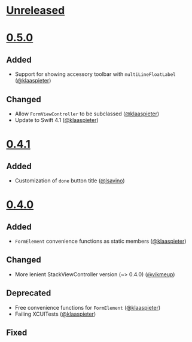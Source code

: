 # [Unreleased]

# [0.5.0]

## Added

- Support for showing accessory toolbar with `multiLineFloatLabel` ([@klaaspieter])

## Changed

- Allow `FormViewController` to be subclassed ([@klaaspieter])
- Update to Swift 4.1 ([@klaaspieter])

# [0.4.1]

## Added

- Customization of `done` button title ([@lsavino])

# [0.4.0]

## Added

- `FormElement` convenience functions as static members ([@klaaspieter])

## Changed

- More lenient StackViewController version (~> 0.4.0) ([@vikmeup])

## Deprecated

- Free convenience functions for `FormElement` ([@klaaspieter])
- Failing XCUITests ([@klaaspieter])

## Fixed

[Unreleased]: https://github.com/seedco/formalist/compare/0.5.0...HEAD
[0.5.0]: https://github.com/seedco/formalist/compare/0.4.1...0.5.0
[0.4.1]: https://github.com/seedco/formalist/compare/0.4.0...0.5.0
[0.4.0]: https://github.com/seedco/formalist/compare/0.3.3...0.4.0

[@klaaspieter]: https://github.com/klaaspieter
[@lsavino]: https://github.com/lsavino
[@vikmeup]: https://github.com/vikmeup
